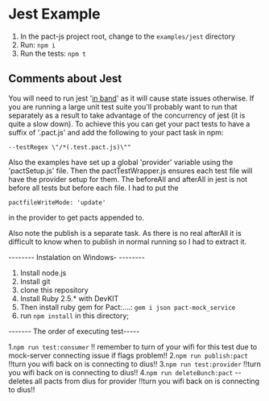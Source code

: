 # Jest Example

1. In the pact-js project root, change to the `examples/jest` directory
1. Run: `npm i`
1. Run the tests: `npm t`

## Comments about Jest
You will need to run jest '[in band](https://facebook.github.io/jest/docs/en/cli.html#runinband)' as it will cause state issues otherwise. If you are running a large unit test suite you'll probably want to run that separately as a result to take advantage of the concurrency of jest (it is quite a slow down). To achieve this you can get your pact tests to have a suffix of '.pact.js' and add the following to your pact task in npm:
```
--testRegex \"/*(.test.pact.js)\""
```

Also the examples have set up a global 'provider' variable using the 'pactSetup.js' file. Then the pactTestWrapper.js ensures each test file will have the provider setup for them. The beforeAll and afterAll in jest is not before all tests but before each file. I had to put the
```
pactfileWriteMode: 'update'
```
in the provider to get pacts appended to.

Also note the publish is a separate task. As there is no real afterAll it is difficult to know when to publish in normal running so I had to extract it.


-------- Instalation on Windows- --------
1. Install node.js 
2. Install git
3. clone this repository
4. Install Ruby 2.5.* with DevKIT 
5. Then install ruby gem for Pact:....:  `gem i json pact-mock_service`
6. run `npm install` in this directory;

------- The order of executing test-----

1.`npm run test:consumer` !! remember to turn of your wifi for this test due to mock-server connecting issue if flags problem!!
2.`npm run publish:pact`  !!turn you wifi back on is connecting to dius!!
3.`npm run test:provider`  !!turn you wifi back on is connecting to dius!!
4.`npm run deleteBunch:pact`  --deletes all pacts from dius for provider !!turn you wifi back on is connecting to dius!!


